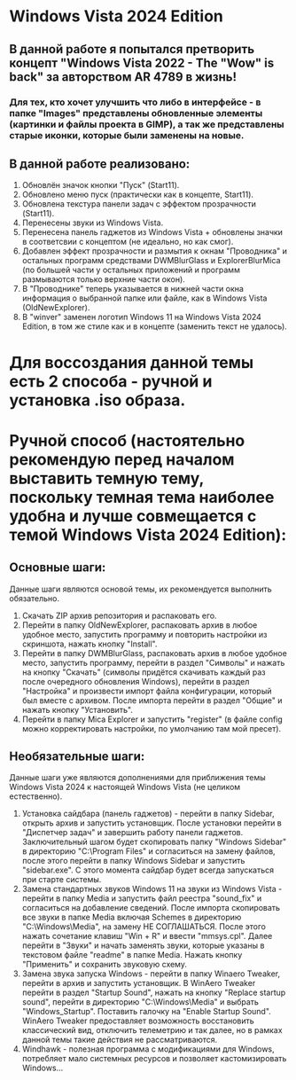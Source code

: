 # Windows Vista 2024 Edition

## В данной работе я попытался претворить концепт "Windows Vista 2022 - The "Wow" is back" за авторством AR 4789 в жизнь!
### Для тех, кто хочет улучшить что либо в интерфейсе - в папке "Images" представлены обновленные элементы (картинки и файлы проекта в GIMP), а так же представлены старые иконки, которые были заменены на новые.

## В данной работе реализовано:

1. Обновлён значок кнопки "Пуск" (Start11).
2. Обновлено меню пуск (практически как в концепте, Start11).
3. Обновлена текстура панели задач с эффектом прозрачности (Start11).
4. Перенесены звуки из Windows Vista.
5. Перенесена панель гаджетов из Windows Vista + обновлены значки в соответсвии с концептом (не идеально, но как смог).
6. Добавлен эффект прозрачности и размытия к окнам "Проводника" и остальных программ средствами DWMBlurGlass и ExplorerBlurMica (по большей части у остальных приложений и программ размываются только верхние части окон).
7. В "Проводнике" теперь указывается в нижней части окна информация о выбранной папке или файле, как в Windows Vista (OldNewExplorer).
8. В "winver" заменен логотип Windows 11 на Windows Vista 2024 Edition, в том же стиле как и в концепте (заменить текст не удалось).

# Для воссоздания данной темы есть 2 способа - ручной и установка .iso образа.

# Ручной способ (настоятельно рекомендую перед началом выставить темную тему, поскольку темная тема наиболее удобна и лучше совмещается с темой Windows Vista 2024 Edition):

## Основные шаги:

Данные шаги являются основой темы, их рекомендуется выполнить обязательно.

1. Скачать ZIP архив репозитория и распаковать его.
2. Перейти в папку OldNewExplorer, распаковать архив в любое удобное место, запустить программу и повторить настройки из скриншота, нажать кнопку "Install".
3. Перейти в папку DWMBlurGlass, распаковать архив в любое удобное место, запустить программу, перейти в раздел "Символы" и нажать на кнопку "Скачать" (символы придётся скачивать каждый раз после очередного обновления Windows), перейти в раздел "Настройка" и произвести импорт файла конфигурации, который был вместе с архивом. После импорта перейти в раздел "Общие" и нажать кнопку "Установить".
4. Перейти в папку Mica Explorer и запустить "register" (в файле config можно корректировать настройки, по умолчанию там мой пресет).

## Необязательные шаги:

Данные шаги уже являются дополнениями для приближения темы Windows Vista 2024 к настоящей Windows Vista (не целиком естественно).

1. Установка сайдбара (панель гаджетов) - перейти в папку Sidebar, открыть архив и запустить установщик. После установки перейти в "Диспетчер задач" и завершить работу панели гаджетов. Заключительный шагом будет скопировать папку "Windows Sidebar" в директорию "C:\Program Files" и согласиться на замену файлов, после этого перейти в папку Windows Sidebar и запустить "sidebar.exe". С этого момента сайдбар будет всегда запускаться при старте системы.
2. Замена стандартных звуков Windows 11 на звуки из Windows Vista - перейти в папку Media и запустить файл реестра "sound_fix" и согласиться на добавление сведений. После импорта скопировать все звуки в папке Media включая Schemes в директорию "C:\Windows\Media", на замену НЕ СОГЛАШАТЬСЯ. После этого нажать сочетание клавиш "Win + R" и ввести "mmsys.cpl". Далее перейти в "Звуки" и начать заменять звуки, которые указаны в текстовом файле "readme" в папке Media. Нажать кнопку "Применить" и сохранить звуковую схему.
3. Замена звука запуска Windows - перейти в папку Winaero Tweaker, перейти в архив и запустить установщик. В WinAero Tweaker перейти в раздел "Startup Sound", нажать на кнопку "Replace startup sound", перейти в директорию "C:\Windows\Media" и выбрать "Windows_Startup". Поставить галочку на "Enable Startup Sound". WinAero Tweaker предоставляет возможность восстановить классический вид, отключить телеметрию и так далее, но в рамках данной темы такие действия не рассматриваются.
4. Windhawk - полезная программа с модификациями для Windows, потребляет мало системных ресурсов и позволяет кастомизировать Windows...


